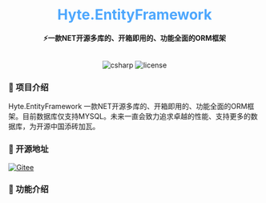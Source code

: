 <div align="center">
	<h1 align="center" style="color:#4da7fd"><b>Hyte.EntityFramework</b></h1>
</div>
<div align="center">
<span align="center" style="font-weight:bold" >⚡一款NET开源多库的、开箱即用的、功能全面的ORM框架</span>
</div>
<br>
<p align="center">
<img alt="csharp" src="https://img.shields.io/badge/language-csharp-brightgreen.svg">
<img alt="license" src="https://img.shields.io/badge/license-MIT-blue.svg">
</p>

### 🚩 项目介绍
Hyte.EntityFramework 一款NET开源多库的、开箱即用的、功能全面的ORM框架。目前数据库仅支持MYSQL。未来一直会致力追求卓越的性能、支持更多的数据库，为开源中国添砖加瓦。

### 🏅 开源地址
[![Gitee](https://shields.io/badge/Gitee-https://gitee.com/weile0796/Hyte.EntityFramework-green?logo=gitee&style=flat&logoColor=red)](https://gitee.com/weile0796/Hyte.EntityFramework.git)


### 🎉 功能介绍
####